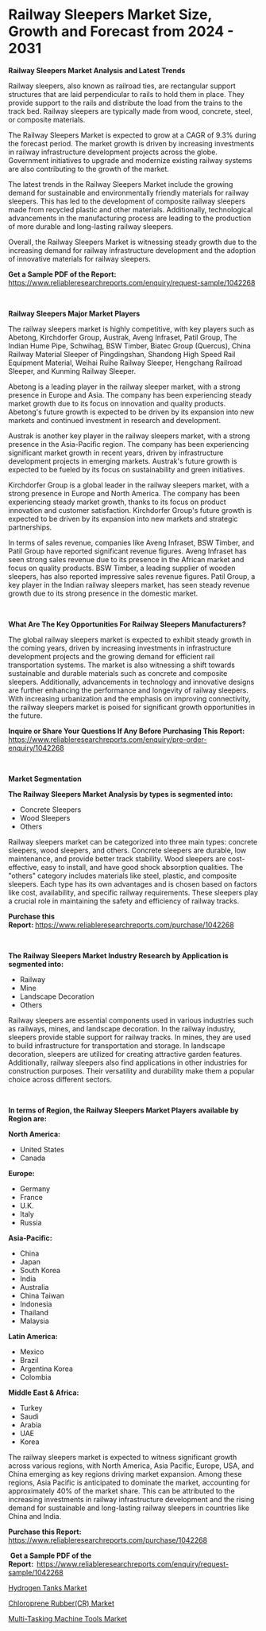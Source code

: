 <p><h1>Railway Sleepers Market Size, Growth and Forecast from 2024 - 2031</h1></p><p><strong>Railway Sleepers Market Analysis and Latest Trends</strong></p>
<p><p>Railway sleepers, also known as railroad ties, are rectangular support structures that are laid perpendicular to rails to hold them in place. They provide support to the rails and distribute the load from the trains to the track bed. Railway sleepers are typically made from wood, concrete, steel, or composite materials.</p><p>The Railway Sleepers Market is expected to grow at a CAGR of 9.3% during the forecast period. The market growth is driven by increasing investments in railway infrastructure development projects across the globe. Government initiatives to upgrade and modernize existing railway systems are also contributing to the growth of the market.</p><p>The latest trends in the Railway Sleepers Market include the growing demand for sustainable and environmentally friendly materials for railway sleepers. This has led to the development of composite railway sleepers made from recycled plastic and other materials. Additionally, technological advancements in the manufacturing process are leading to the production of more durable and long-lasting railway sleepers.</p><p>Overall, the Railway Sleepers Market is witnessing steady growth due to the increasing demand for railway infrastructure development and the adoption of innovative materials for railway sleepers.</p></p>
<p><strong>Get a Sample PDF of the Report:&nbsp;</strong> <a href="https://www.reliableresearchreports.com/enquiry/request-sample/1042268">https://www.reliableresearchreports.com/enquiry/request-sample/1042268</a></p>
<p>&nbsp;</p>
<p><strong>Railway Sleepers Major Market Players</strong></p>
<p><p>The railway sleepers market is highly competitive, with key players such as Abetong, Kirchdorfer Group, Austrak, Aveng Infraset, Patil Group, The Indian Hume Pipe, Schwihag, BSW Timber, Biatec Group (Quercus), China Railway Material Sleeper of Pingdingshan, Shandong High Speed Rail Equipment Material, Weihai Ruihe Railway Sleeper, Hengchang Railroad Sleeper, and Kunming Railway Sleeper.</p><p>Abetong is a leading player in the railway sleeper market, with a strong presence in Europe and Asia. The company has been experiencing steady market growth due to its focus on innovation and quality products. Abetong's future growth is expected to be driven by its expansion into new markets and continued investment in research and development.</p><p>Austrak is another key player in the railway sleepers market, with a strong presence in the Asia-Pacific region. The company has been experiencing significant market growth in recent years, driven by infrastructure development projects in emerging markets. Austrak's future growth is expected to be fueled by its focus on sustainability and green initiatives.</p><p>Kirchdorfer Group is a global leader in the railway sleepers market, with a strong presence in Europe and North America. The company has been experiencing steady market growth, thanks to its focus on product innovation and customer satisfaction. Kirchdorfer Group's future growth is expected to be driven by its expansion into new markets and strategic partnerships.</p><p>In terms of sales revenue, companies like Aveng Infraset, BSW Timber, and Patil Group have reported significant revenue figures. Aveng Infraset has seen strong sales revenue due to its presence in the African market and focus on quality products. BSW Timber, a leading supplier of wooden sleepers, has also reported impressive sales revenue figures. Patil Group, a key player in the Indian railway sleepers market, has seen steady revenue growth due to its strong presence in the domestic market.</p></p>
<p>&nbsp;</p>
<p><strong>What Are The Key Opportunities For Railway Sleepers Manufacturers?</strong></p>
<p><p>The global railway sleepers market is expected to exhibit steady growth in the coming years, driven by increasing investments in infrastructure development projects and the growing demand for efficient rail transportation systems. The market is also witnessing a shift towards sustainable and durable materials such as concrete and composite sleepers. Additionally, advancements in technology and innovative designs are further enhancing the performance and longevity of railway sleepers. With increasing urbanization and the emphasis on improving connectivity, the railway sleepers market is poised for significant growth opportunities in the future.</p></p>
<p><strong>Inquire or Share Your Questions If Any Before Purchasing This Report:</strong> <a href="https://www.reliableresearchreports.com/enquiry/pre-order-enquiry/1042268">https://www.reliableresearchreports.com/enquiry/pre-order-enquiry/1042268</a></p>
<p>&nbsp;</p>
<p><strong>Market Segmentation</strong></p>
<p><strong>The Railway Sleepers Market Analysis by types is segmented into:</strong></p>
<p><ul><li>Concrete Sleepers</li><li>Wood Sleepers</li><li>Others</li></ul></p>
<p><p>Railway sleepers market can be categorized into three main types: concrete sleepers, wood sleepers, and others. Concrete sleepers are durable, low maintenance, and provide better track stability. Wood sleepers are cost-effective, easy to install, and have good shock absorption qualities. The "others" category includes materials like steel, plastic, and composite sleepers. Each type has its own advantages and is chosen based on factors like cost, availability, and specific railway requirements. These sleepers play a crucial role in maintaining the safety and efficiency of railway tracks.</p></p>
<p><strong>Purchase this Report:&nbsp;</strong><a href="https://www.reliableresearchreports.com/purchase/1042268">https://www.reliableresearchreports.com/purchase/1042268</a></p>
<p>&nbsp;</p>
<p><strong>The Railway Sleepers Market Industry Research by Application is segmented into:</strong></p>
<p><ul><li>Railway</li><li>Mine</li><li>Landscape Decoration</li><li>Others</li></ul></p>
<p><p>Railway sleepers are essential components used in various industries such as railways, mines, and landscape decoration. In the railway industry, sleepers provide stable support for railway tracks. In mines, they are used to build infrastructure for transportation and storage. In landscape decoration, sleepers are utilized for creating attractive garden features. Additionally, railway sleepers also find applications in other industries for construction purposes. Their versatility and durability make them a popular choice across different sectors.</p></p>
<p>&nbsp;</p>
<p><strong>In terms of Region, the Railway Sleepers Market Players available by Region are:</strong></p>
<p>
    <p> <strong> North America: </strong>
        <ul>
            <li>United States</li>
            <li>Canada</li>
        </ul>
        </p> 
    <p> <strong> Europe: </strong>
        <ul>
            <li>Germany</li>
            <li>France</li>
            <li>U.K.</li>
            <li>Italy</li>
            <li>Russia</li>
        </ul>
        </p> 
    <p> <strong> Asia-Pacific: </strong>
        <ul>
            <li>China</li>
            <li>Japan</li>
            <li>South Korea</li>
            <li>India</li>
            <li>Australia</li>
            <li>China Taiwan</li>
            <li>Indonesia</li>
            <li>Thailand</li>
            <li>Malaysia</li>
        </ul>
        </p> 
    <p> <strong> Latin America: </strong>
        <ul>
            <li>Mexico</li>
            <li>Brazil</li>
            <li>Argentina Korea</li>
            <li>Colombia</li>
        </ul>
        </p> 
    <p> <strong> Middle East & Africa: </strong>
        <ul>
            <li>Turkey</li>
            <li>Saudi</li>
            <li>Arabia</li>
            <li>UAE</li>
            <li>Korea</li>
        </ul>
    </p>
    </p>
<p><p>The railway sleepers market is expected to witness significant growth across various regions, with North America, Asia Pacific, Europe, USA, and China emerging as key regions driving market expansion. Among these regions, Asia Pacific is anticipated to dominate the market, accounting for approximately 40% of the market share. This can be attributed to the increasing investments in railway infrastructure development and the rising demand for sustainable and long-lasting railway sleepers in countries like China and India.</p></p>
<p><strong>Purchase this Report: </strong><a href="https://www.reliableresearchreports.com/purchase/1042268">https://www.reliableresearchreports.com/purchase/1042268</a></p>
<p>&nbsp;<strong>Get a Sample PDF of the Report:&nbsp;&nbsp;</strong><a href="https://www.reliableresearchreports.com/enquiry/request-sample/1042268">https://www.reliableresearchreports.com/enquiry/request-sample/1042268</a></p>
<p><strong></strong></p>
<p><p><a href="https://view.publitas.com/reportprime-1/hydrogen-tanks-market-challenges-opportunities-and-growth-drivers-and-major-market-players-forecasted-for-period-from-2023-2030/">Hydrogen Tanks Market</a></p><p><a href="https://view.publitas.com/reportprime-1/chloroprene-rubber-cr-market-size-and-examines-its-market-scope-with-a-primary-focus-on-growth-opportunities-and-forecasted-trends-spanning-from-2023-to-2030/">Chloroprene Rubber(CR) Market</a></p><p><a href="https://view.publitas.com/reportprime-1/global-multi-tasking-machine-tools-market-size-and-market-trends-insights-and-projections-from-2023-to-2030/">Multi-Tasking Machine Tools Market</a></p></p>